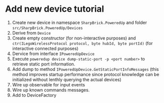 # Add new device tutorial

1. Create new device in namespace `SharpBrick.PoweredUp` and folder `src/SharpBrick.PoweredUp/Devices`
2. Derive from `Device`
3. Create empty constructor (for non-interactive purposes) and `ctr(ILegoWirelessProtocol protocol, byte hubId, byte portId)` (for interactive connected purposes)
4. Dervice from interface `IPoweredUpDevice`
5. Execute `poweredup device dump-static-port -p <port number>` to retrieve static port information.
6. Add dump to method `IPoweredUpDevice.GetStaticPortInfoMessages` (this method improves startup performance since protocol knowledge can be initialized without lenthly querying the actual devices)
7. Wire up observable for input events
8. Wire up known commands messages.
9. Add to DeviceFactory